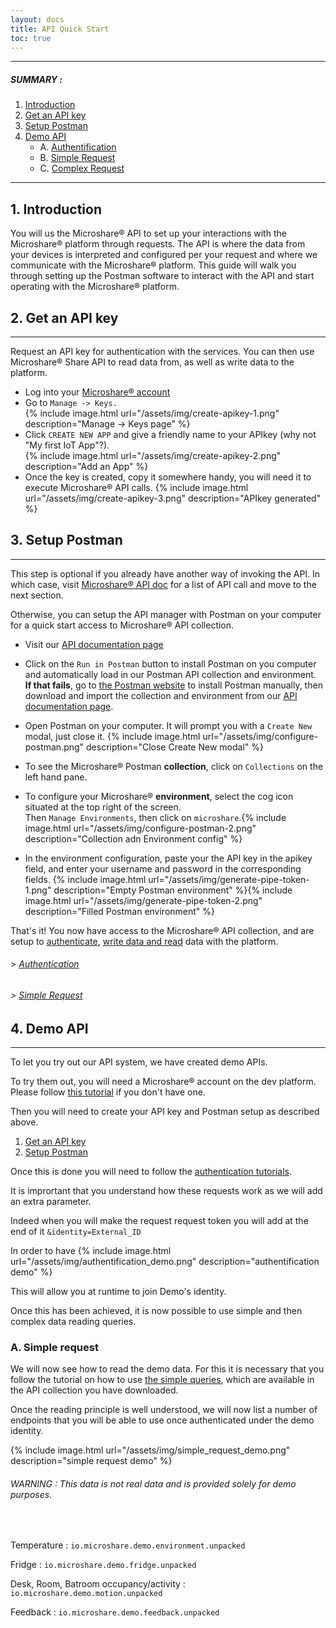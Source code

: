```yaml
---
layout: docs
title: API Quick Start
toc: true
---
```


---------------------------------------

##### SUMMARY : 

1. [Introduction](./#1-introduction)
2. [Get an API key](./#2-get-an-api-key)
3. [Setup Postman](./#3-setup-postman)
4. [Demo API](./#4-demo-api)
    - A. [Authentification](./#a-authentification)
    - B. [Simple Request](./#b-simple-request)
    - C. [Complex Request](./#c-complex-request)

---------------------------------------
## 1. Introduction

You will us the Microshare® API to set up your interactions with the Microshare® platform through requests. The API is where the data from your devices is interpreted and configured per your request and where we communicate with the Microshare® platform. This guide will walk you through setting up the Postman software to interact with the API and start operating with the Microshare® platform.


## 2. Get an API key
---------------------------------------

Request an API key for authentication with the services.
You can then use Microshare® Share API to read data from, as well as write data to the platform. 

* Log into your [Microshare® account](https://app.microshare.io)
* Go to `Manage -> Keys.`  
{% include image.html url="/assets/img/create-apikey-1.png" description="Manage -> Keys page" %}
* Click `CREATE NEW APP` and give a friendly name to your APIkey (why not "My first IoT App"?).  
{% include image.html url="/assets/img/create-apikey-2.png" description="Add an App" %}
* Once the key is created, copy it somewhere handy, you will need it to execute Microshare® API calls.
{% include image.html url="/assets/img/create-apikey-3.png" description="APIkey generated" %}

## 3. Setup Postman
---------------------------------------

This step is optional if you already have another way of invoking the API. In which case, visit [Microshare® API doc](./api-collection) for a list of API call and move to the next section.

Otherwise, you can setup the API manager with Postman on your computer for a quick start access to Microshare® API collection.

* Visit our [API documentation page](../../../advanced/api-reference)

* Click on the `Run in Postman` button to install Postman on you computer and automatically load in our Postman API collection and environment.  
**If that fails**, go to [the Postman website](https://www.getpostman.com/) to install Postman manually, then download and import the collection and environment from our [API documentation page](../../../advanced/api-reference).

* Open Postman on your computer. It will prompt you with a `Create New` modal, just close it.
{% include image.html url="/assets/img/configure-postman.png" description="Close Create New modal" %}

* To see the Microshare® Postman **collection**, click on `Collections` on the left hand pane.
* To configure your Microshare® **environment**, select the cog icon situated at the top right of the screen.  
Then `Manage Environments`, then click on `microshare`.{% include image.html url="/assets/img/configure-postman-2.png" description="Collection adn Environment config" %}

* In the environment configuration, paste your the API key in the apikey field, and enter your username and password in the corresponding fields. 
{% include image.html url="/assets/img/generate-pipe-token-1.png" description="Empty Postman environment" %}{% include image.html url="/assets/img/generate-pipe-token-2.png" description="Filled Postman environment" %}

That's it! You now have access to the Microshare® API collection, and are setup to [authenticate](../authentication), [write data and read](../simple-requests) data with the platform. 

###### > [Authentication](../authentication)
###### > [Simple Request](../simple-requests)

## 4. Demo API
---------------------------------------

To let you try out our API system, we have created demo APIs. 

To try them out, you will need a Microshare® account on the dev platform. Please follow [this tutorial](../../../general-user/quick-start/create-an-account) if you don't have one. 

Then you will need to create your API key and Postman setup as described above.
1. [Get an API key](./#1-get-an-api-key)
2. [Setup Postman](./#2-setup-postman) 

Once this is done you will need to follow the [authentication tutorials](../authentication). 

It is imprortant that you understand how these requests work as we will add an extra parameter. 

Indeed when you will make the request request token you will add at the end of it 
`&identity=External_ID`

In order to have 
{% include image.html url="/assets/img/authentification_demo.png" description="authentification demo" %}

This will allow you at runtime to join Demo's identity.

Once this has been achieved, it is now possible to use simple and then complex data reading queries.

### A. Simple request

We will now see how to read the demo data. For this it is necessary that you follow the tutorial on how to use [the simple queries](../simple-requests), which are available in the API collection you have downloaded.

Once the reading principle is well understood, we will now list a number of endpoints that you will be able to use once authenticated under the demo identity. 

{% include image.html url="/assets/img/simple_request_demo.png" description="simple request demo" %}


###### WARNING : This data is not real data and is provided solely for demo purposes.
<br>

Temperature : `io.microshare.demo.environment.unpacked`

Fridge : `io.microshare.demo.fridge.unpacked`

Desk, Room, Batroom occupancy/activity : `io.microshare.demo.motion.unpacked`

Feedback : `io.microshare.demo.feedback.unpacked`